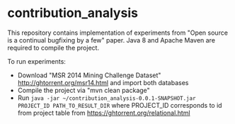 # contribution_analysis
This repository contains implementation of experiments from "Open source is a continual bugfixing by a few" paper.
Java 8 and Apache Maven are required to compile the project.

To run experiments:
* Download "MSR 2014 Mining Challenge Dataset" http://ghtorrent.org/msr14.html and import both databases
* Compile the project via "mvn clean package"
* Run ```java -jar ~/contribution_analysis-0.0.1-SNAPSHOT.jar PROJECT_ID PATH_TO_RESULT_DIR``` where PROJECT_ID corresponds to id from project table from https://ghtorrent.org/relational.html 
